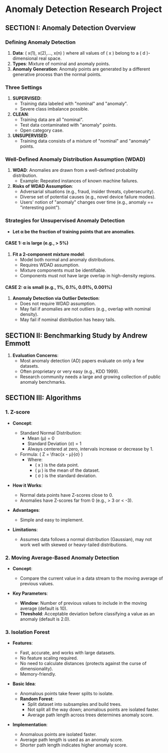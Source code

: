# Anomaly Detection Research Project

## SECTION I: Anomaly Detection Overview

### Defining Anomaly Detection

1. **Data**: \( x(1), x(2),..., x(n) \) where all values of \( x \) belong to a \( d \)-dimensional real space.
2. **Types**: Mixture of nominal and anomaly points.
3. **Anomaly Generation**: Anomaly points are generated by a different generative process than the normal points.

### Three Settings

1. **SUPERVISED**:
   - Training data labeled with "nominal" and "anomaly".
   - Severe class imbalance possible.
2. **CLEAN**:
   - Training data are all "nominal".
   - Test data contaminated with "anomaly" points.
   - Open category case.
3. **UNSUPERVISED**:
   - Training data consists of a mixture of "nominal" and "anomaly" points.

### Well-Defined Anomaly Distribution Assumption (WDAD)

1. **WDAD**: Anomalies are drawn from a well-defined probability distribution.
   - Example: Repeated instances of known machine failures.
2. **Risks of WDAD Assumption**:
   - Adversarial situations (e.g., fraud, insider threats, cybersecurity).
   - Diverse set of potential causes (e.g., novel device failure modes).
   - Users' notion of "anomaly" changes over time (e.g., anomaly == "interesting point").

### Strategies for Unsupervised Anomaly Detection

- **Let α be the fraction of training points that are anomalies**.

#### CASE 1: α is large (e.g., > 5%)

1. **Fit a 2-component mixture model**:
   - Model both normal and anomaly distributions.
   - Requires WDAD assumption.
   - Mixture components must be identifiable.
   - Components must not have large overlap in high-density regions.

#### CASE 2: α is small (e.g., 1%, 0.1%, 0.01%, 0.001%)

1. **Anomaly Detection via Outlier Detection**:
   - Does not require WDAD assumption.
   - May fail if anomalies are not outliers (e.g., overlap with nominal density).
   - May fail if nominal distribution has heavy tails.

## SECTION II: Benchmarking Study by Andrew Emmott

1. **Evaluation Concerns**:
   - Most anomaly detection (AD) papers evaluate on only a few datasets.
   - Often proprietary or very easy (e.g., KDD 1999).
   - Research community needs a large and growing collection of public anomaly benchmarks.

## SECTION III: Algorithms

### 1. Z-score

- **Concept**:

  - Standard Normal Distribution:
    - Mean (µ) = 0
    - Standard Deviation (σ) = 1
    - Always centered at zero, intervals increase or decrease by 1.
  - Formula: \( Z = \frac{x - µ}{σ} \)
    - Where:
      - \( x \) is the data point.
      - \( µ \) is the mean of the dataset.
      - \( σ \) is the standard deviation.

- **How it Works**:

  - Normal data points have Z-scores close to 0.
  - Anomalies have Z-scores far from 0 (e.g., > 3 or < -3).

- **Advantages**:

  - Simple and easy to implement.

- **Limitations**:
  - Assumes data follows a normal distribution (Gaussian), may not work well with skewed or heavy-tailed distributions.

### 2. Moving Average-Based Anomaly Detection

- **Concept**:

  - Compare the current value in a data stream to the moving average of previous values.

- **Key Parameters**:
  - **Window**: Number of previous values to include in the moving average (default is 10).
  - **Threshold**: Acceptable deviation before classifying a value as an anomaly (default is 2.0).

### 3. Isolation Forest

- **Features**:

  - Fast, accurate, and works with large datasets.
  - No feature scaling required.
  - No need to calculate distances (protects against the curse of dimensionality).
  - Memory-friendly.

- **Basic Idea**:

  - Anomalous points take fewer splits to isolate.
  - **Random Forest**:
    - Split dataset into subsamples and build trees.
    - Not split all the way down; anomalous points are isolated faster.
    - Average path length across trees determines anomaly score.

- **Implementation**:
  - Anomalous points are isolated faster.
  - Average path length is used as an anomaly score.
  - Shorter path length indicates higher anomaly score.
